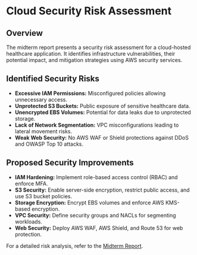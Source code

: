# Cloud Security Risk Assessment

## Overview
The midterm report presents a security risk assessment for a cloud-hosted healthcare application. It identifies infrastructure vulnerabilities, their potential impact, and mitigation strategies using AWS security services.

## Identified Security Risks
- **Excessive IAM Permissions:** Misconfigured policies allowing unnecessary access.
- **Unprotected S3 Buckets:** Public exposure of sensitive healthcare data.
- **Unencrypted EBS Volumes:** Potential for data leaks due to unprotected storage.
- **Lack of Network Segmentation:** VPC misconfigurations leading to lateral movement risks.
- **Weak Web Security:** No AWS WAF or Shield protections against DDoS and OWASP Top 10 attacks.

## Proposed Security Improvements
- **IAM Hardening:** Implement role-based access control (RBAC) and enforce MFA.
- **S3 Security:** Enable server-side encryption, restrict public access, and use S3 bucket policies.
- **Storage Encryption:** Encrypt EBS volumes and enforce AWS KMS-based encryption.
- **VPC Security:** Define security groups and NACLs for segmenting workloads.
- **Web Security:** Deploy AWS WAF, AWS Shield, and Route 53 for web protection.

For a detailed risk analysis, refer to the [Midterm Report](Midterm_Report.pdf).
